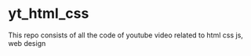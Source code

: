 # yt_html_css
This repo consists of all the code of youtube video related to html css js, web design 
